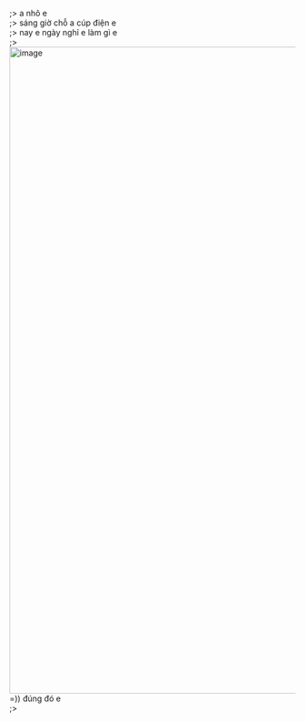 ;> a nhô e<br>
;> sáng giờ chỗ a cúp điện e<br>
;> nay e ngày nghỉ e làm gì e<br>
;> <img width="1034" height="1138" alt="image" src="https://github.com/user-attachments/assets/69c42322-739e-4167-95e6-458606b35884" /><br>
=)) đúng đó e<br>
;>
